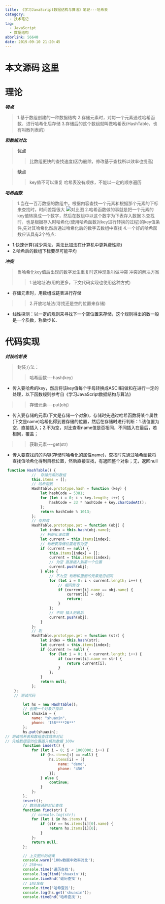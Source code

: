 ```yaml
---
title: 《学习JavaScript数据结构与算法》笔记---哈希表
category:
  - 技术笔记
tag:
  - JavaScript
  - 数据结构
abbrlink: 56640
date: 2019-09-10 21:20:45
---
```

# 本文源码 [这里](https://github.com/SHUAXINDIARY/demo/blob/master/js%E5%9F%BA%E7%A1%80%E7%9F%A5%E8%AF%86/%E5%93%88%E5%B8%8C%E8%A1%A8%E6%A1%88%E4%BE%8B.html)


# 理论

***特点***
>1.基于数组创建的一种数据结构
>2.存储元素时，对每一个元素通过哈希函数，进行哈希化后存储
>3.存储后的这个数组就叫做哈希表(HashTable，也有叫散列表的)

***和数组对比***
>**优点**
>>比数组更快的查找速度(因为删除，修改基于查找所以效率也提高)

>**缺点**
>>key值不可以重复
>>哈希表没有顺序，不能以一定的顺序遍历

<!-- more -->
***哈希函数***
>1.当在一百万数据的数组中，根据内容查找一个元素和根据那个元素的下标来查找时，时间差距很大
![对比图](/img/hash.jpg)
>2.哈希函数做的事就是把一个元素的key值转换成一个数字，然后在数组中以这个数字为下表存入数据
>3.查找时，也是根据存入时哈希化(使用哈希函数对key进行转换的过程)的key值条件,先对其哈希化然后通过哈希化后的数字去数组中查找
>4.一个好的哈希函数应该具有2个特点:
- 1.快速计算(减少乘法，乘法比加法在计算机中更耗费性能)
- 2.哈希后的数组下标要尽可能平均

***冲突***
>当哈希化key值后出现的数字发生重复时这种现象叫做冲突
>冲突的解决方案
>>1.链地址法(用的更多，下文代码实现也使用这种方式)
- 存储元素时，用数组或链表进行存储

>>2.开放地址法(寻找还是空的位置来存储)
- 线性探测：以一定的规则来寻找下一个空位置来存储，这个规则得出的数一般是一个质数，称做步长.

# 代码实现

***封装哈希表***
>封装方法：
>>哈希函数---hash(key)
- 传入要哈希的key，然后将该key值每个字母转换成ASCII码做和在进行一定的处理，以下函数规则参考自《学习JavaScript数据结构与算法》

>>存储元素---put(obj)
- 传入要存储的元素(下文是存储一个对象)，存储时先通过哈希函数将某个属性(下文是name)哈希化得到要存储的位置，然后在存储时进行判断：1.该位置为空，直接插入；2.不为空，对比查看name值是否相同，不同插入在最后，若相同，覆盖；

>>获取元素---get(str)
- 传入要查找的的内容(存储时哈希化的属性name)，查找时先通过哈希函数将查找值哈希化得到目标位置，然后直接查找，有返回整个对象；无，返回null

```javascript
 function HashTable() {
            //  存储元素的数组
            this.items = [];
            // 哈希函数
            HashTable.prototype.hash = function (key) {
                let hashCode = 5381;
                for (let i = 0; i < key.length; i++) {
                    hashCode = 33 * hashCode + key.charCodeAt();
                };
                return hashCode % 1013;
            };
            // 存和改
            HashTable.prototype.put = function (obj) {
                let index = this.hash(obj.name);
                // 初始化该位置
                let current = this.items[index];
                // 判断要存储位置是否为空
                if (current == null) {
                    this.items[index] = [];
                    current = this.items[index];
                    // 为空 直接插入到第一个位置
                    current.push(obj);
                } else {
                    // 不为空 判断和里面的元素是否相同
                    for (let i = 0; i < current.length; i++) {
                        // 相同修改
                        if (current[i].name == obj.name) {
                            current[i] = obj;
                            return;
                        }
                    };
                    // 不同 插入到最后
                    current.push(obj);
                }
            };
            // 取
            HashTable.prototype.get = function (str) {
                let index = this.hash(str);
                let current = this.items[index];
                if (current != null) {
                    for (let i = 0; i < current.length; i++) {
                        if (current[i].name == str) {
                            return current[i];
                        }
                    };
                }
                return null;
            };
    };
    // 测试代码  

        let hs = new HashTable();
        // 创建一个对象并存如
        let shuaxin = {
            name: "shuaxin",
            phone: '158****26**'
        };
        hs.put(shuaxin);
// 测试哈希表和数组查找效率对比
// 先给数组空的位置插入模拟数据 100w
        function insert() {
            for (let i = 0; i < 1000000; i++) {
                if (hs.items[i] == null) {
                    hs.items[i] = [{
                        name: "demo",
                        phone: "456"
                    }];
                } else {
                    continue;
                }
            };
        };
        insert();
        // 数组普通的对比查找
        function find(str) {
            // console.log(str);
            for (let i in hs.items) {
                if (str == hs.items[i][0].name) {
                    return hs.items[i][0];
                }
            };
            return null;
        };

        // 上文图片的结果
        console.warn('100w数据中效率对比');
        // 250+ms
        console.time('遍历查找');
        console.log(find('shuaxin'));
        console.timeEnd('遍历查找');
        // 1ms左右
        console.time('哈希查找');
        console.log(hs.get('shuaxin'));
        console.timeEnd('哈希查找');
```